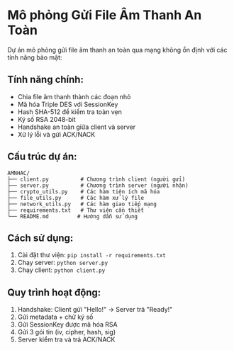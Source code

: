 # Mô phỏng Gửi File Âm Thanh An Toàn

Dự án mô phỏng gửi file âm thanh an toàn qua mạng không ổn định với các tính năng bảo mật:

## Tính năng chính:
- Chia file âm thanh thành các đoạn nhỏ
- Mã hóa Triple DES với SessionKey
- Hash SHA-512 để kiểm tra toàn vẹn
- Ký số RSA 2048-bit
- Handshake an toàn giữa client và server
- Xử lý lỗi và gửi ACK/NACK

## Cấu trúc dự án:
```
AMNHAC/
├── client.py          # Chương trình client (người gửi)
├── server.py          # Chương trình server (người nhận)
├── crypto_utils.py    # Các hàm tiện ích mã hóa
├── file_utils.py      # Các hàm xử lý file
├── network_utils.py   # Các hàm giao tiếp mạng
├── requirements.txt   # Thư viện cần thiết
└── README.md         # Hướng dẫn sử dụng
```

## Cách sử dụng:
1. Cài đặt thư viện: `pip install -r requirements.txt`
2. Chạy server: `python server.py`
3. Chạy client: `python client.py`

## Quy trình hoạt động:
1. Handshake: Client gửi "Hello!" → Server trả "Ready!"
2. Gửi metadata + chữ ký số
3. Gửi SessionKey được mã hóa RSA
4. Gửi 3 gói tin (iv, cipher, hash, sig)
5. Server kiểm tra và trả ACK/NACK 